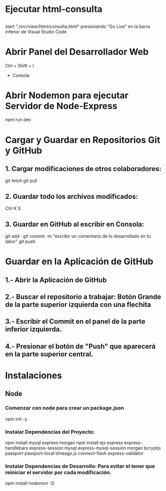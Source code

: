 # Ejecutar html-consulta
## 
start "./src/view/html/consulta.html"
presionando "Go Live" en la barra inferior de Visual Studio Code

# Abrir Panel del Desarrollador Web
Ctrl + Shift + I
- Consola

# Abrir Nodemon para ejecutar Servidor de Node-Express
npm run dev

# Cargar y Guardar en Repositorios Git y GitHub
## 1. Cargar modificaciones de otros colaboradores:
git fetch
git pull
## 2. Guardar todo los archivos modificados:
Ctrl K S
## 3. Guardar en GitHub al escribir en Consola:
git add .
git commit -m "escribir un comentario de lo desarrollado en tu labor"
git push

# Guardar en la Aplicación de GitHub
## 1.- Abrir la Aplicación de GitHub
## 2.- Buscar el repositorio a trabajar: Botón Grande de la parte superior izquierda con una flechita
## 3.- Escribir el Commit en el panel de la parte inferior izquierda.
## 4.- Presionar el botón de "Push" que aparecerá en la parte superior central.

# Instalaciones
## Node
### Comenzar con node para crear un package.json
npm init -y

### Instalar Dependencias del Proyecto:
npm install mysql express morgan
npm install ejs express express-handlebars express-session mysql express-mysql-session morgan bcryptjs passport passport-local timeago.js connect-flash express-validator

### Instalar Dependencias de Desarrollo: Para evitar el tener que reiniciar el servidor por cada modificación.
npm install nodemon -D
